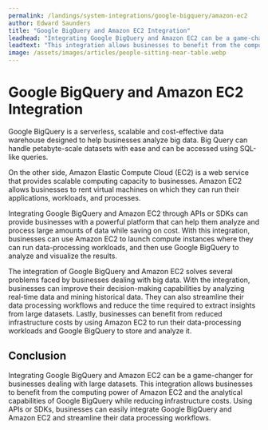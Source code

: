 ```yaml
---
permalink: /landings/system-integrations/google-bigquery/amazon-ec2
author: Edward Saunders
title: "Google BigQuery and Amazon EC2 Integration"
leadhead: "Integrating Google BigQuery and Amazon EC2 can be a game-changer for businesses dealing with large datasets"
leadtext: "This integration allows businesses to benefit from the computing power of Amazon EC2 and the analytical capabilities of Google BigQuery while reducing infrastructure costs. Using APIs or SDKs, businesses can easily integrate Google BigQuery and Amazon EC2 and streamline their data processing workflows."
image: /assets/images/articles/people-sitting-near-table.webp
---
```

<div class="arttext">    <h1>Google BigQuery and Amazon EC2 Integration</h1>
    <p>Google BigQuery is a serverless, scalable and cost-effective data warehouse designed to help businesses analyze big data. Big Query can handle petabyte-scale datasets with ease and can be accessed using SQL-like queries.</p>
    <p>On the other side, Amazon Elastic Compute Cloud (EC2) is a web service that provides scalable computing capacity to businesses. Amazon EC2 allows businesses to rent virtual machines on which they can run their applications, workloads, and processes.</p>
    <p>Integrating Google BigQuery and Amazon EC2 through APIs or SDKs can provide businesses with a powerful platform that can help them analyze and process large amounts of data while saving on cost. With this integration, businesses can use Amazon EC2 to launch compute instances where they can run data-processing workloads, and then use Google BigQuery to analyze and visualize the results.</p>
    <p>The integration of Google BigQuery and Amazon EC2 solves several problems faced by businesses dealing with big data. With the integration, businesses can improve their decision-making capabilities by analyzing real-time data and mining historical data. They can also streamline their data processing workflows and reduce the time required to extract insights from large datasets. Lastly, businesses can benefit from reduced infrastructure costs by using Amazon EC2 to run their data-processing workloads and Google BigQuery to store and analyze it.</p>
    <h2>Conclusion</h2>
    <p>Integrating Google BigQuery and Amazon EC2 can be a game-changer for businesses dealing with large datasets. This integration allows businesses to benefit from the computing power of Amazon EC2 and the analytical capabilities of Google BigQuery while reducing infrastructure costs. Using APIs or SDKs, businesses can easily integrate Google BigQuery and Amazon EC2 and streamline their data processing workflows.</p>
</div>